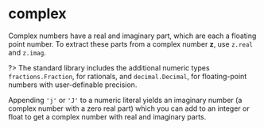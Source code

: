 # complex

Complex numbers have a real and imaginary part, which are each a floating point number. To extract these parts from a complex number **z**, use `z.real` and `z.imag`.

?> The standard library includes the additional numeric types `fractions.Fraction`, for rationals, and `decimal.Decimal`, for floating-point numbers with user-definable precision.

Appending `'j'` or `'J'` to a numeric literal yields an imaginary number (a complex number with a zero real part) which you can add to an integer or float to get a complex number with real and imaginary parts.
